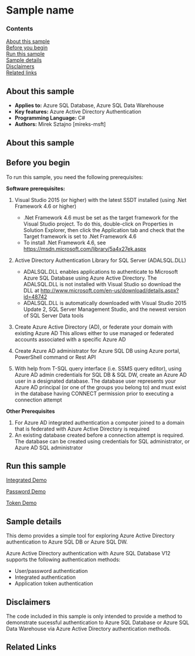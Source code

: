 # Sample name

### Contents

[About this sample](#about-this-sample)<br/>
[Before you begin](#before-you-begin)<br/>
[Run this sample](#run-this-sample)<br/>
[Sample details](#sample-details)<br/>
[Disclaimers](#disclaimers)<br/>
[Related links](#related-links)<br/>

<a name=about-this-sample></a>
## About this sample

<!-- Delete the ones that don't apply -->
- **Applies to:** Azure SQL Database, Azure SQL Data Warehouse 
- **Key features:** Azure Active Directory Authentication 
- **Programming Language:** C#
- **Authors:** Mirek Sztajno [mireks-msft]

## About this sample

<a name=before-you-begin></a>

## Before you begin

To run this sample, you need the following prerequisites:

**Software prerequisites:**

1. Visual Studio 2015 (or higher) with the latest SSDT installed (using .Net Framework 4.6 or higher)
	+ .Net Framework 4.6 must be set as the target framework for the Visual Studio project. To do this, double-click on Properties in Solution Explorer, then click the Application tab and check that the Target framework is set to .Net Framework 4.6
	+ To install .Net Framework 4.6, see https://msdn.microsoft.com/library/5a4x27ek.aspx
2. Active Directory Authentication Library for SQL Server (ADALSQL.DLL)
	+ ADALSQL.DLL enables applications to authenticate to Microsoft Azure SQL Database using Azure Active Directory. The ADALSQL.DLL is not installed with Visual Studio so download the DLL at http://www.microsoft.com/en-us/download/details.aspx?id=48742
	+ ADALSQL.DLL is automatically downloaded with Visual Studio 2015 Update 2, SQL Server Management Studio, and the newest version of SQL Server Data tools 

1. Create Azure Active Directory (AD),  or  federate your domain with existing Azure AD
     This allows either to use managed or federated accounts associated with a specific Azure AD
2. Create Azure AD administrator for Azure SQL DB using Azure portal, PowerShell command or Rest API 
3. With help from T-SQL query interface (i.e. SSMS query editor), using  Azure AD admin credentials for SQL DB & SQL DW, create an Azure AD user in a designated database. The database user represents your Azure AD principal (or one of the groups you belong to) and must exist in the database having CONNECT permission prior to executing a connection attempt 

 
**Other Prerequisites** 

1. For Azure AD integrated authentication a computer joined to a domain that is federated with Azure Active Directory is required
2. An existing database created before a connection attempt is required. The database can be created using credentials for SQL administrator, or Azure AD SQL administrator 

<a name=run-this-sample></a>

## Run this sample

<!-- Place sample links here --> 

[Integrated Demo](integrated)

[Password Demo](password)

[Token Demo](token)

<a name=sample-details></a>

## Sample details

This demo provides a simple tool for exploring Azure Active Directory authentication to Azure SQL DB or Azure SQL DW.

Azure Active Directory authentication with Azure SQL Database V12 supports the following authentication methods:
- User/password authentication  
- Integrated authentication 
- Application token authentication

<a name=disclaimers></a>

## Disclaimers
The code included in this sample is only intended to provide a method to demonstrate sucessful authentication to Azure SQL Database or Azure SQL Data Warehouse via Azure Active Directory authentication methods.  

<a name=related-links></a>
## Related Links
<!-- Links to more articles. Remember to delete "en-us" from the link path. -->

<!-- For more information, see these articles: --> 
